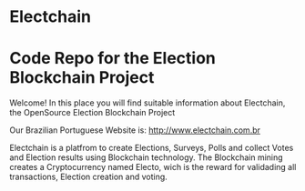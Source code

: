 # Electchain
# Code Repo for the Election Blockchain Project

Welcome! In this place you will find suitable information about Electchain, the OpenSource Election Blockchain Project

Our Brazilian Portuguese Website is: http://www.electchain.com.br

Electchain is a platfrom to create Elections, Surveys, Polls and collect Votes and Election results using Blockchain technology.
The Blockchain mining creates a Cryptocurrency named Electo, wich is the reward for validading all transactions, Election creation and voting. 
